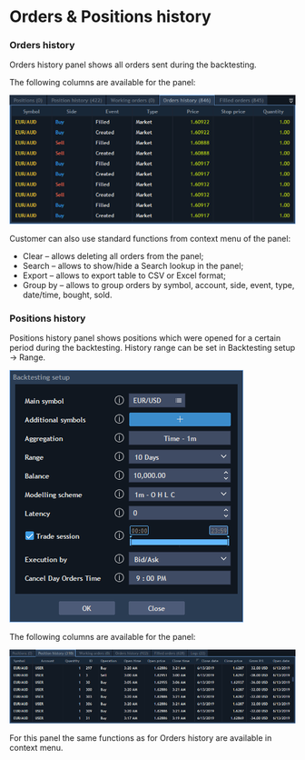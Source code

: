 # Orders & Positions history

### **Orders history**

Orders history panel shows all orders sent during the backtesting.

The following columns are available for the panel:

![](../../.gitbook/assets/1%20%2839%29.png)


Customer can also use standard functions from context menu of the panel:

* Clear – allows deleting all orders from the panel;
* Search – allows to show/hide a Search lookup in the panel;
* Export – allows to export table to CSV or Excel format;
* Group by – allows to group orders by symbol, account, side, event, type, date/time, bought, sold.

### **Positions history**

Positions history panel shows positions which were opened for a certain period during the backtesting. History range can be set in Backtesting setup -&gt; Range.

![](../../.gitbook/assets/2%20%2828%29.png)


The following columns are available for the panel:

![](../../.gitbook/assets/screenshot_10.png)


For this panel the same functions as for Orders history are available in context menu.

